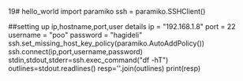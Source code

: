 19# hello_world
import paramiko
ssh = paramiko.SSHClient()

##setting up ip,hostname,port,user details
ip = "192.168.1.8"
port = 22
username = "poo"
password = "hagideli"
ssh.set_missing_host_key_policy(paramiko.AutoAddPolicy())
ssh.connect(ip,port,username,password)
stdin,stdout,stderr=ssh.exec_command("df -hT")
outlines=stdout.readlines()
resp=''.join(outlines)
print(resp)
